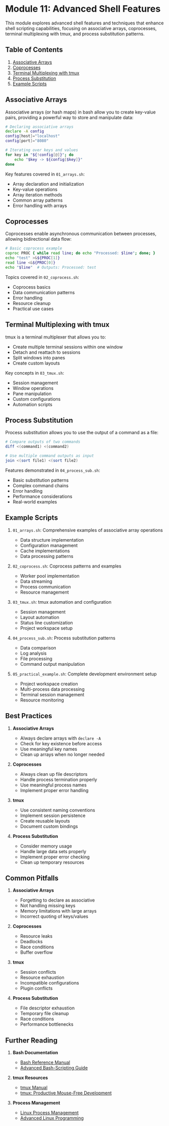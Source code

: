 # Module 11: Advanced Shell Features

This module explores advanced shell features and techniques that enhance shell scripting capabilities, focusing on associative arrays, coprocesses, terminal multiplexing with tmux, and process substitution patterns.

## Table of Contents
1. [Associative Arrays](#associative-arrays)
2. [Coprocesses](#coprocesses)
3. [Terminal Multiplexing with tmux](#terminal-multiplexing-with-tmux)
4. [Process Substitution](#process-substitution)
5. [Example Scripts](#example-scripts)

## Associative Arrays

Associative arrays (or hash maps) in bash allow you to create key-value pairs, providing a powerful way to store and manipulate data:

```bash
# Declaring associative arrays
declare -A config
config[host]="localhost"
config[port]="8080"

# Iterating over keys and values
for key in "${!config[@]}"; do
    echo "$key -> ${config[$key]}"
done
```

Key features covered in `01_arrays.sh`:
- Array declaration and initialization
- Key-value operations
- Array iteration methods
- Common array patterns
- Error handling with arrays

## Coprocesses

Coprocesses enable asynchronous communication between processes, allowing bidirectional data flow:

```bash
# Basic coprocess example
coproc PROC { while read line; do echo "Processed: $line"; done; }
echo "test" >&${PROC[1]}
read line <&${PROC[0]}
echo "$line"  # Outputs: Processed: test
```

Topics covered in `02_coprocess.sh`:
- Coprocess basics
- Data communication patterns
- Error handling
- Resource cleanup
- Practical use cases

## Terminal Multiplexing with tmux

tmux is a terminal multiplexer that allows you to:
- Create multiple terminal sessions within one window
- Detach and reattach to sessions
- Split windows into panes
- Create custom layouts

Key concepts in `03_tmux.sh`:
- Session management
- Window operations
- Pane manipulation
- Custom configurations
- Automation scripts

## Process Substitution

Process substitution allows you to use the output of a command as a file:

```bash
# Compare outputs of two commands
diff <(command1) <(command2)

# Use multiple command outputs as input
join <(sort file1) <(sort file2)
```

Features demonstrated in `04_process_sub.sh`:
- Basic substitution patterns
- Complex command chains
- Error handling
- Performance considerations
- Real-world examples

## Example Scripts

1. `01_arrays.sh`: Comprehensive examples of associative array operations
   - Data structure implementation
   - Configuration management
   - Cache implementations
   - Data processing patterns

2. `02_coprocess.sh`: Coprocess patterns and examples
   - Worker pool implementation
   - Data streaming
   - Process communication
   - Resource management

3. `03_tmux.sh`: tmux automation and configuration
   - Session management
   - Layout automation
   - Status line customization
   - Project workspace setup

4. `04_process_sub.sh`: Process substitution patterns
   - Data comparison
   - Log analysis
   - File processing
   - Command output manipulation

5. `05_practical_example.sh`: Complete development environment setup
   - Project workspace creation
   - Multi-process data processing
   - Terminal session management
   - Resource monitoring

## Best Practices

1. **Associative Arrays**
   - Always declare arrays with `declare -A`
   - Check for key existence before access
   - Use meaningful key names
   - Clean up arrays when no longer needed

2. **Coprocesses**
   - Always clean up file descriptors
   - Handle process termination properly
   - Use meaningful process names
   - Implement proper error handling

3. **tmux**
   - Use consistent naming conventions
   - Implement session persistence
   - Create reusable layouts
   - Document custom bindings

4. **Process Substitution**
   - Consider memory usage
   - Handle large data sets properly
   - Implement proper error checking
   - Clean up temporary resources

## Common Pitfalls

1. **Associative Arrays**
   - Forgetting to declare as associative
   - Not handling missing keys
   - Memory limitations with large arrays
   - Incorrect quoting of keys/values

2. **Coprocesses**
   - Resource leaks
   - Deadlocks
   - Race conditions
   - Buffer overflow

3. **tmux**
   - Session conflicts
   - Resource exhaustion
   - Incompatible configurations
   - Plugin conflicts

4. **Process Substitution**
   - File descriptor exhaustion
   - Temporary file cleanup
   - Race conditions
   - Performance bottlenecks

## Further Reading

1. **Bash Documentation**
   - [Bash Reference Manual](https://www.gnu.org/software/bash/manual/bash.html)
   - [Advanced Bash-Scripting Guide](https://tldp.org/LDP/abs/html/)

2. **tmux Resources**
   - [tmux Manual](https://man.openbsd.org/tmux.1)
   - [tmux: Productive Mouse-Free Development](https://pragprog.com/titles/bhtmux/tmux/)

3. **Process Management**
   - [Linux Process Management](https://www.kernel.org/doc/html/latest/admin-guide/pm/)
   - [Advanced Linux Programming](http://www.makelinux.net/alp/)
